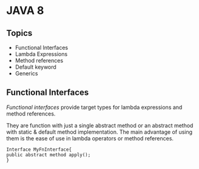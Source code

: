 # JAVA 8
## Topics

 - Functional Interfaces
 - Lambda Expressions
 - Method references
 - Default keyword
 - Generics 

## Functional Interfaces
_Functional interfaces_ provide target types for lambda expressions and method references.

They are function with just a single abstract method or an abstract method with static & default method implementation. The main advantage of using them is the ease of use in lambda operators or method references.

```
Interface MyFnInterface{
public abstract method apply();
}
```
## 
<!--stackedit_data:
eyJoaXN0b3J5IjpbODMyODYzNTQ1LC0zMDgwNjgwMTFdfQ==
-->
